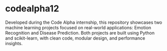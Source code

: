 # codealpha12
 Developed during the Code Alpha internship, this repository showcases two machine learning projects focused on real-world applications: Emotion Recognition and Disease Prediction. Both projects are built using Python and scikit-learn, with clean code, modular design, and performance insights.

